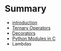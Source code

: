 # Summary

* [introduction](README.md)
* [Ternary Operators](chapter1.md)
* [Decorators](chapter2.md)
* [Python Modules in C](python_modules_in_c.md)
* Lambdas

